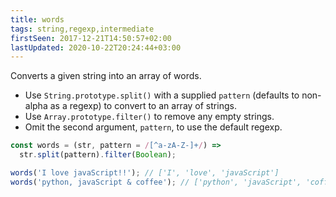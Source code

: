 ```yaml
---
title: words
tags: string,regexp,intermediate
firstSeen: 2017-12-21T14:50:57+02:00
lastUpdated: 2020-10-22T20:24:44+03:00
---
```


Converts a given string into an array of words.

- Use `String.prototype.split()` with a supplied `pattern` (defaults to non-alpha as a regexp) to convert to an array of strings.
- Use `Array.prototype.filter()` to remove any empty strings.
- Omit the second argument, `pattern`, to use the default regexp.

```js
const words = (str, pattern = /[^a-zA-Z-]+/) =>
  str.split(pattern).filter(Boolean);
```

```js
words('I love javaScript!!'); // ['I', 'love', 'javaScript']
words('python, javaScript & coffee'); // ['python', 'javaScript', 'coffee']
```
